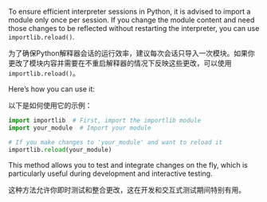 To ensure efficient interpreter sessions in Python, it is advised to import a module only once per session. If you change the module content and need those changes to be reflected without restarting the interpreter, you can use `importlib.reload()`.

为了确保Python解释器会话的运行效率，建议每次会话只导入一次模块。如果你更改了模块内容并需要在不重启解释器的情况下反映这些更改，可以使用`importlib.reload()`。

Here’s how you can use it:

以下是如何使用它的示例：

```python
import importlib  # First, import the importlib module
import your_module  # Import your module

# If you make changes to 'your_module' and want to reload it
importlib.reload(your_module)
```

This method allows you to test and integrate changes on the fly, which is particularly useful during development and interactive testing.

这种方法允许你即时测试和整合更改，这在开发和交互式测试期间特别有用。
